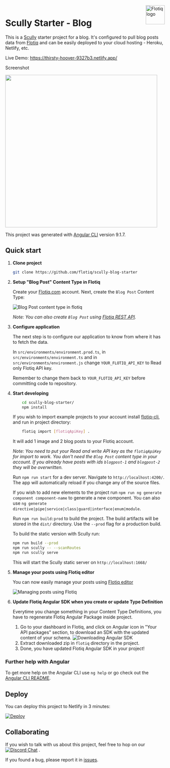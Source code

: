 <a href="https://flotiq.com/">
    <img src="https://editor.flotiq.com/fonts/fq-logo.svg" alt="Flotiq logo" title="Flotiq" align="right" height="60" />
</a>

Scully Starter - Blog
========================

This is a [Scully](https://scully.io/) starter project for a blog. It's configured to pull blog posts data from [Flotiq](https://flotiq.com) and can be easily deployed to your cloud hosting - Heroku, Netlify, etc.

Live Demo: https://thirsty-hoover-9327b3.netlify.app/

Screenshot

<img src="https://github.com/flotiq/scully-blog-starter/raw/master/docs/flotiq-starter-blogposts.png" width=480 />

This project was generated with [Angular CLI](https://github.com/angular/angular-cli) version 9.1.7.

## Quick start

1. **Clone project**

    ```bash
   git clone https://github.com/flotiq/scully-blog-starter
   ```

1. **Setup "Blog Post" Content Type in Flotiq**

   Create your [Flotiq.com](https://flotiq.com) account. Next, create the `Blog Post` Content Type:

   ![Blog Post content type in flotiq](docs/create-definition-blogpost.png)
    
   _Note: You can also create `Blog Post` using [Flotiq REST API](https://flotiq.com/docs/API/)._ 

1. **Configure application**
    
    The next step is to configure our application to know from where it has to fetch the data.
    
    In `src/environments/environment.prod.ts`, in `src/environments/environment.ts` and in `src/environments/environment.js` change `YOUR_FLOTIQ_API_KEY` to Read only Flotiq API key.
        
    Remember to change them back to `YOUR_FLOTIQ_API_KEY` before committing code to repository.
    
1.  **Start developing**

    ```sh
        cd scully-blog-starter/
        npm install
    ```
    If you wish to import example projects to your account install [flotiq-cli](https://github.com/flotiq/flotiq-cli), and run in project directory:
            
    ```sh
        flotiq import [flotiqApiKey] .
    ```
    
    It will add 1 image and 2 blog posts to your Flotiq account.
        
    _Note: You need to put your Read and write API key as the `flotiqApiKey` for import to work. You don't need the `Blog Post` content type in your account. If you already have posts with ids `blogpost-1` and `blogpost-2` they will be overwritten._

    Run `npm run start` for a dev server. Navigate to `http://localhost:4200/`. The app will automatically reload if you change any of the source files.

    If you wish to add new elements to the project run `npm run ng generate component component-name` to generate a new component. You can also use `ng generate directive|pipe|service|class|guard|interface|enum|module`.

    Run `npm run build:prod` to build the project. The build artifacts will be stored in the `dist/` directory. Use the `--prod` flag for a production build.
    
    To build the static version with Scully run:
    
    ```sh
    npm run build --prod
    npm run scully -- --scanRoutes
    npm run scully serve
    ```
    
    This will start the Scully static server on `http://localhost:1668/`

1. **Manage your posts using Flotiq editor**
      
    You can now easily manage your posts using [Flotiq editor](https://editor.flotiq.com)
    
    ![Managing posts using Flotiq](docs/manage-blogposts.png)

1. **Update Flotiq Angular SDK when you create or update Type Definition**

    Everytime you change something in your Content Type Definitions, you have to regenerate Flotiq Angular Package inside project.
    1. Go to your dashboard in Flotiq, and click on Angular icon in "Your API packages" section, to download an SDK with the updated content of your schema.
    ![Downloading Angular SDK](docs/Dashboard-package.png)
    2. Extract downloaded zip in `flotiq` directory in the project.
    3. Done, you have updated Flotiq Angular SDK in your project!

### Further help with Angular

To get more help on the Angular CLI use `ng help` or go check out the [Angular CLI README](https://github.com/angular/angular-cli/blob/master/README.md).

## Deploy

  You can deploy this project to Netlify in 3 minutes:
  
  [![Deploy](https://www.netlify.com/img/deploy/button.svg)](https://app.netlify.com/start/deploy?repository=https://github.com/flotiq/scully-blog-starter)


## Collaborating

   If you wish to talk with us about this project, feel free to hop on our [![Discord Chat](https://img.shields.io/discord/682699728454025410.svg)](https://discord.gg/FwXcHnX) .
   
   If you found a bug, please report it in [issues](https://github.com/flotiq/scully-blog-starter/issues).
